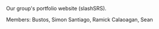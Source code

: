 

Our group's portfolio website (slashSRS).

Members:
Bustos, Simon
Santiago, Ramick
Calaoagan, Sean
